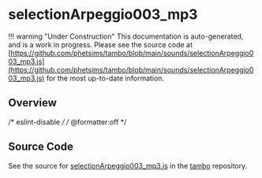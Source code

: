 # selectionArpeggio003_mp3

!!! warning "Under Construction"
    This documentation is auto-generated, and is a work in progress. Please see the source code at
    [https://github.com/phetsims/tambo/blob/main/sounds/selectionArpeggio003_mp3.js](https://github.com/phetsims/tambo/blob/main/sounds/selectionArpeggio003_mp3.js) for the most up-to-date information.

## Overview

/* eslint-disable */
/* @formatter:off */



## Source Code

See the source for [selectionArpeggio003_mp3.js](https://github.com/phetsims/tambo/blob/main/sounds/selectionArpeggio003_mp3.js) in the [tambo](https://github.com/phetsims/tambo) repository.
